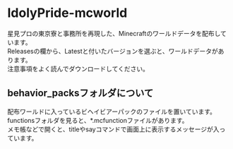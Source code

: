 # IdolyPride-mcworld
星見プロの東京寮と事務所を再現した、Minecraftのワールドデータを配布しています。<br>
Releasesの欄から、Latestと付いたバージョンを選ぶと、ワールドデータがあります。<br>
注意事項をよく読んでダウンロードしてください。
## behavior_packsフォルダについて
配布ワールドに入っているビヘイビアーパックのファイルを置いています。<br>
functionsフォルダを見ると、*.mcfunctionファイルがあります。<br>
メモ帳などで開くと、titleやsayコマンドで画面上に表示するメッセージが入っています。
